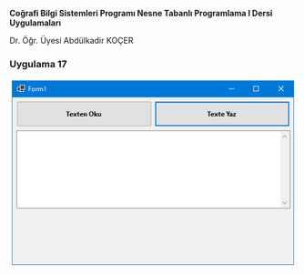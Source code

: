 <p><b>Coğrafi Bilgi Sistemleri Programı Nesne Tabanlı Programlama I Dersi Uygulamaları</b></p>
<p> Dr. Öğr. Üyesi Abdülkadir KOÇER</p>
<H3>Uygulama 17</H3>
<img src="https://github.com/akocer/Nesne-I/blob/main/uyg17/U17.png"/>
